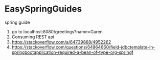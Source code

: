 # EasySpringGuides
spring guide

1. go to localhost:8080/greetings?name=Garen
2. Consuming REST api
3. https://stackoverflow.com/a/64739888/4952262
4. https://stackoverflow.com/questions/64864660/field-jdbctemplate-in-springbootapplication-required-a-bean-of-type-org-springf
